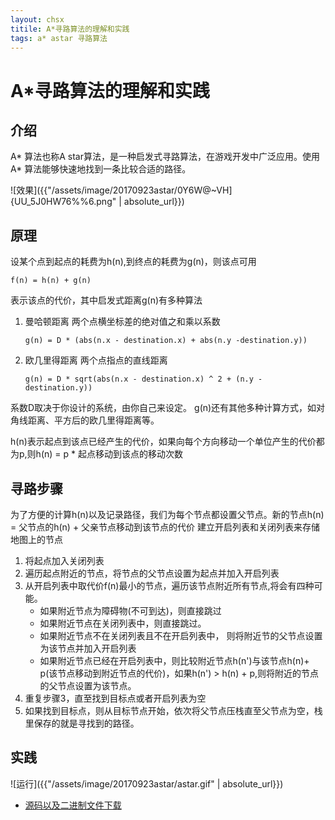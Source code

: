 ```yaml
---
layout: chsx
titile: A*寻路算法的理解和实践
tags: a* astar 寻路算法 
---
```


A*寻路算法的理解和实践
====

介绍
------

A* 算法也称A star算法，是一种启发式寻路算法，在游戏开发中广泛应用。使用A* 算法能够快速地找到一条比较合适的路径。

 ![效果]({{"/assets/image/20170923astar/0Y6W@~VH]{UU_5J0HW76%%6.png" | absolute_url}})


原理
------
设某个点到起点的耗费为h(n),到终点的耗费为g(n)，则该点可用
```
f(n) = h(n) + g(n)
```
表示该点的代价，其中启发式距离g(n)有多种算法

1. 曼哈顿距离 
    两个点横坐标差的绝对值之和乘以系数
    ```
    g(n) = D * (abs(n.x - destination.x) + abs(n.y -destination.y))
    ```
2. 欧几里得距离
    两个点指点的直线距离
    ```
    g(n) = D * sqrt(abs(n.x - destination.x) ^ 2 + (n.y - destination.y))
    ```

系数D取决于你设计的系统，由你自己来设定。
g(n)还有其他多种计算方式，如对角线距离、平方后的欧几里得距离等。

h(n)表示起点到该点已经产生的代价，如果向每个方向移动一个单位产生的代价都为p,则h(n) = p * 起点移动到该点的移动次数

寻路步骤
------
为了方便的计算h(n)以及记录路径，我们为每个节点都设置父节点。新的节点h(n) = 父节点的h(n) + 父亲节点移动到该节点的代价
建立开启列表和关闭列表来存储地图上的节点

1. 将起点加入关闭列表
2. 遍历起点附近的节点，将节点的父节点设置为起点并加入开启列表
3. 从开启列表中取代价f(n)最小的节点，遍历该节点附近所有节点,将会有四种可能。
    * 如果附近节点为障碍物(不可到达)，则直接跳过
    * 如果附近节点在关闭列表中，则直接跳过。
    * 如果附近节点不在关闭列表且不在开启列表中， 则将附近节的父节点设置为该节点并加入开启列表
    * 如果附近节点已经在开启列表中，则比较附近节点h(n')与该节点h(n)+ p(该节点移动到附近节点的代价)，如果h(n') > h(n) + p,则将附近的节点的父节点设置为该节点。
4. 重复步骤3，直至找到目标点或者开启列表为空
5. 如果找到目标点，则从目标节点开始，依次将父节点压栈直至父节点为空，栈里保存的就是寻找到的路径。

实践
------
 ![运行]({{"/assets/image/20170923astar/astar.gif" | absolute_url}})

 * [源码以及二进制文件下载](https://github.com/geniusC/ctoy/raw/master/AStar%E5%AF%BB%E8%B7%AF%E7%AE%97%E6%B3%95/astar.rar)